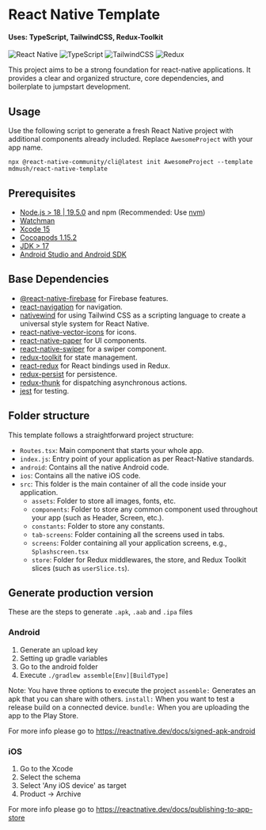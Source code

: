 # React Native Template

#### Uses: TypeScript, TailwindCSS, Redux-Toolkit

![React Native](https://img.shields.io/badge/react_native-%2320232a.svg?style=flat&logo=react) ![TypeScript](https://img.shields.io/badge/typescript-%23007ACC.svg?style=flat&logo=typescript&logoColor=white) ![TailwindCSS](https://img.shields.io/badge/tailwindcss-%2338B2AC.svg?style=flat&logo=tailwind-css&logoColor=white) ![Redux](https://img.shields.io/badge/redux-%23593d88.svg?style=flat&logo=redux&logoColor=white)

This project aims to be a strong foundation for react-native applications. It provides a clear and organized structure, core dependencies, and boilerplate to jumpstart development.

## Usage

Use the following script to generate a fresh React Native project with additional components already included. 
Replace `AwesomeProject` with your app name.

```
npx @react-native-community/cli@latest init AwesomeProject --template mdmush/react-native-template
```

## Prerequisites

- [Node.js > 18 | 19.5.0](https://nodejs.org) and npm (Recommended: Use [nvm](https://github.com/nvm-sh/nvm))
- [Watchman](https://facebook.github.io/watchman)
- [Xcode 15](https://developer.apple.com/xcode)
- [Cocoapods 1.15.2](https://cocoapods.org)
- [JDK > 17](https://www.oracle.com/java/technologies/javase-jdk11-downloads.html)
- [Android Studio and Android SDK](https://developer.android.com/studio)

## Base Dependencies

- [@react-native-firebase](https://rnfirebase.io/) for Firebase features.
- [react-navigation](https://reactnavigation.org/) for navigation.
- [nativewind](https://www.nativewind.dev/) for using Tailwind CSS as a scripting language to create a universal style system for React Native.
- [react-native-vector-icons](https://github.com/oblador/react-native-vector-icons) for icons.
- [react-native-paper](https://reactnativepaper.com/) for UI components.
- [react-native-swiper](https://www.npmjs.com/package/react-native-swiper) for a swiper component.
- [redux-toolkit](https://redux-toolkit.js.org/) for state management.
- [react-redux](https://react-redux.js.org/) for React bindings used in Redux.
- [redux-persist](https://github.com/rt2zz/redux-persist) for persistence.
- [redux-thunk](https://github.com/gaearon/redux-thunk) for dispatching asynchronous actions.
- [jest](https://facebook.github.io/jest/) for testing.

## Folder structure

This template follows a straightforward project structure:

- `Routes.tsx`: Main component that starts your whole app.
- `index.js`: Entry point of your application as per React-Native standards.
- `android`: Contains all the native Android code.
- `ios`: Contains all the native iOS code.
- `src`: This folder is the main container of all the code inside your application.
  - `assets`: Folder to store all images, fonts, etc.
  - `components`: Folder to store any common component used throughout your app (such as Header, Screen, etc.).
  - `constants`: Folder to store any constants.
  - `tab-screens`: Folder containing all the screens used in tabs.
  - `screens`: Folder containing all your application screens, e.g., `Splashscreen.tsx`
  - `store`: Folder for Redux middlewares, the store, and Redux Toolkit slices (such as `userSlice.ts`).

## Generate production version

These are the steps to generate `.apk`, `.aab` and `.ipa` files

### Android

1. Generate an upload key
2. Setting up gradle variables
3. Go to the android folder
4. Execute `./gradlew assemble[Env][BuildType]`

Note: You have three options to execute the project
`assemble:` Generates an apk that you can share with others.
`install:` When you want to test a release build on a connected device.
`bundle:` When you are uploading the app to the Play Store.

For more info please go to https://reactnative.dev/docs/signed-apk-android

### iOS

1. Go to the Xcode
2. Select the schema
3. Select 'Any iOS device' as target
4. Product -> Archive

For more info please go to https://reactnative.dev/docs/publishing-to-app-store
